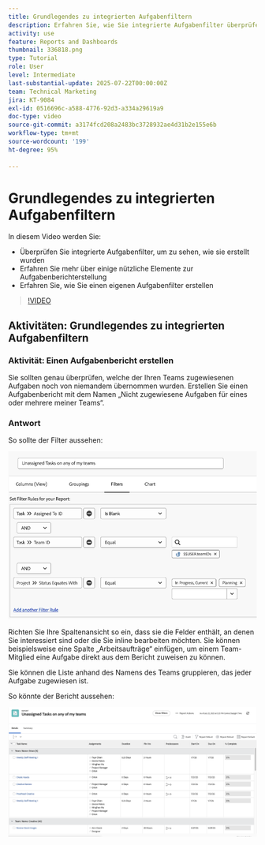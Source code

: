```yaml
---
title: Grundlegendes zu integrierten Aufgabenfiltern
description: Erfahren Sie, wie Sie integrierte Aufgabenfilter überprüfen können, um zu sehen, wie sie erstellt wurden, und wie Sie in Workfront einen eigenen Aufgabenfilter erstellen.
activity: use
feature: Reports and Dashboards
thumbnail: 336818.png
type: Tutorial
role: User
level: Intermediate
last-substantial-update: 2025-07-22T00:00:00Z
team: Technical Marketing
jira: KT-9084
exl-id: 0516696c-a588-4776-92d3-a334a29619a9
doc-type: video
source-git-commit: a3174fcd208a2483bc3728932ae4d31b2e155e6b
workflow-type: tm+mt
source-wordcount: '199'
ht-degree: 95%

---
```


# Grundlegendes zu integrierten Aufgabenfiltern

In diesem Video werden Sie:

* Überprüfen Sie integrierte Aufgabenfilter, um zu sehen, wie sie erstellt wurden
* Erfahren Sie mehr über einige nützliche Elemente zur Aufgabenberichterstellung
* Erfahren Sie, wie Sie einen eigenen Aufgabenfilter erstellen

>[!VIDEO](https://video.tv.adobe.com/v/3418629/?quality=12&learn=on&captions=ger)

## Aktivitäten: Grundlegendes zu integrierten Aufgabenfiltern


### Aktivität: Einen Aufgabenbericht erstellen

Sie sollten genau überprüfen, welche der Ihren Teams zugewiesenen Aufgaben noch von niemandem übernommen wurden. Erstellen Sie einen Aufgabenbericht mit dem Namen „Nicht zugewiesene Aufgaben für eines oder mehrere meiner Teams“.

### Antwort

So sollte der Filter aussehen:

![Ein Screenshot des Bildschirms zum Erstellen eines Aufgabenfilters](assets/opening-built-in-task-filters-1.png)

Richten Sie Ihre Spaltenansicht so ein, dass sie die Felder enthält, an denen Sie interessiert sind oder die Sie inline bearbeiten möchten. Sie können beispielsweise eine Spalte „Arbeitsaufträge“ einfügen, um einem Team-Mitglied eine Aufgabe direkt aus dem Bericht zuweisen zu können.

Sie können die Liste anhand des Namens des Teams gruppieren, das jeder Aufgabe zugewiesen ist.

So könnte der Bericht aussehen:

![Ein Bild eines Aufgabenberichts](assets/opening-built-in-task-filters-2.png)
